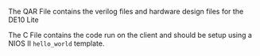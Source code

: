 The QAR File contains the verilog files and hardware design files for the DE10 Lite

The C File contains the code run on the client and should be setup using a NIOS II `hello_world` template. 
